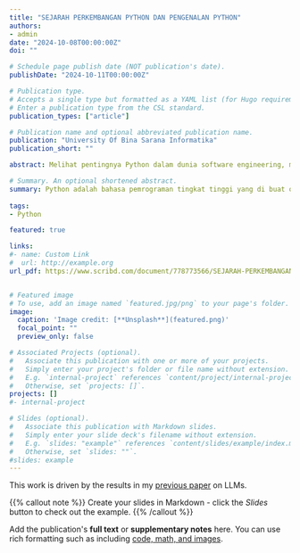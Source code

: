 ```yaml
---
title: "SEJARAH PERKEMBANGAN PYTHON DAN PENGENALAN PYTHON"
authors:
- admin
date: "2024-10-08T00:00:00Z"
doi: ""

# Schedule page publish date (NOT publication's date).
publishDate: "2024-10-11T00:00:00Z"

# Publication type.
# Accepts a single type but formatted as a YAML list (for Hugo requirements).
# Enter a publication type from the CSL standard.
publication_types: ["article"]

# Publication name and optional abbreviated publication name.
publication: "University Of Bina Sarana Informatika"
publication_short: ""

abstract: Melihat pentingnya Python dalam dunia software engineering, maka penulis membuat makalah ini bertujuan untuk memberikan pengenalan tentang python dan sejarah perkembangannya. Mulai dari bentuk tipe datanya hingga cara penulisan code di python. Di harapkan pembaca dapat memahami dan mengaplikasikan dalam studi dan pengembangan karir mereka di bidang software engineering.

# Summary. An optional shortened abstract.
summary: Python adalah bahasa pemrograman tingkat tinggi yang di buat oleh GuidoVan Rossum pada rilisan pertama tahun 1991, dan banyak digunakan karenakemudahan dalam belajar dan fleksibilitasnya. Oleh karena itu dengan memahamiPython sangat penting untuk peluang karir di bidang teknologi, karena banyakperusahaan mencari profesional yang terampil dalam bahasa ini. Di samping itupython juga memiliki komunitas yang besar yang kuat memfasilitasi pembelajarandan berbagi pengetahuan, mempermudah perkembangan keterampilan pemrograman.
  
tags:
- Python 

featured: true

links:
#- name: Custom Link
#  url: http://example.org
url_pdf: https://www.scribd.com/document/778773566/SEJARAH-PERKEMBANGAN-PYTHON-DAN-PENGENALAN-PYTHON


# Featured image
# To use, add an image named `featured.jpg/png` to your page's folder. 
image:
  caption: 'Image credit: [**Unsplash**](featured.png)'
  focal_point: ""
  preview_only: false

# Associated Projects (optional).
#   Associate this publication with one or more of your projects.
#   Simply enter your project's folder or file name without extension.
#   E.g. `internal-project` references `content/project/internal-project/index.md`.
#   Otherwise, set `projects: []`.
projects: []
#- internal-project

# Slides (optional).
#   Associate this publication with Markdown slides.
#   Simply enter your slide deck's filename without extension.
#   E.g. `slides: "example"` references `content/slides/example/index.md`.
#   Otherwise, set `slides: ""`.
#slides: example
---
```


This work is driven by the results in my [previous paper](/publication/conference-paper/) on LLMs.

{{% callout note %}}
Create your slides in Markdown - click the *Slides* button to check out the example.
{{% /callout %}}

Add the publication's **full text** or **supplementary notes** here. You can use rich formatting such as including [code, math, and images](https://docs.hugoblox.com/content/writing-markdown-latex/).
